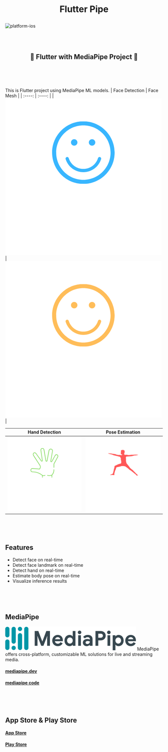 # <p align="center"> Flutter Pipe </p>

![platform-ios](https://img.shields.io/badge/platform-ios%20%7C%20android-lightgrey)

<br>
<br>

## <p align="center"> 🌟 Flutter with MediaPipe Project 🌟 </p>
<br>
<br>
<br>

This is Flutter project using MediaPipe ML models.
| Face Detection | Face Mesh |
| :----: | :----: |
| <img src="assets/images/smile_blue.png"> | <img src="assets/images/smile_yellow.png"> |

| Hand Detection | Pose Estimation |
| :----: | :----: |
| <img src="assets/images/hand_green.png"> | <img src="assets/images/pose_red.png"> |

<br>
<br>
<br>

## Features

- Detect face on real-time
- Detect face landmark on real-time
- Detect hand on real-time
- Estimate body pose on real-time
- Visualize inference results


<br>
<br>
<br>


## MediaPipe

![mediapipe](assets/images/mediapipe.png)
MediaPipe offers cross-platform, customizable ML solutions for live and streaming media.
#### [mediapipe.dev](https://mediapipe.dev/)
#### [mediapipe code](https://github.com/google/mediapipe)


<br>
<br>
<br>

## App Store & Play Store


#### [App Store](https://github.com/JaeHeee/FlutterWithMediaPipe)
#### [Play Store](https://github.com/JaeHeee/FlutterWithMediaPipe)
